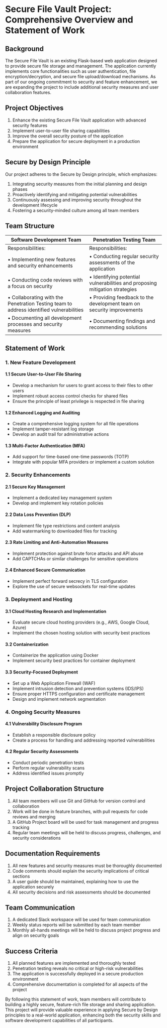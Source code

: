 # Secure File Vault Project: Comprehensive Overview and Statement of Work

## Background

The Secure File Vault is an existing Flask-based web application designed to provide secure file storage and management. The application currently implements core functionalities such as user authentication, file encryption/decryption, and secure file upload/download mechanisms. As part of our ongoing commitment to security and feature enhancement, we are expanding the project to include additional security measures and user collaboration features.

## Project Objectives

1. Enhance the existing Secure File Vault application with advanced security features
2. Implement user-to-user file sharing capabilities
3. Improve the overall security posture of the application
4. Prepare the application for secure deployment in a production environment

## Secure by Design Principle

Our project adheres to the Secure by Design principle, which emphasizes:

1. Integrating security measures from the initial planning and design phases
2. Proactively identifying and mitigating potential vulnerabilities
3. Continuously assessing and improving security throughout the development lifecycle
4. Fostering a security-minded culture among all team members

## Team Structure

| Software Development Team | Penetration Testing Team |
|---------------------------|--------------------------|
| Responsibilities:         | Responsibilities:        |
| • Implementing new features and security enhancements | • Conducting regular security assessments of the application |
| • Conducting code reviews with a focus on security | • Identifying potential vulnerabilities and proposing mitigation strategies |
| • Collaborating with the Penetration Testing team to address identified vulnerabilities | • Providing feedback to the development team on security improvements |
| • Documenting all development processes and security measures | • Documenting findings and recommending solutions |

## Statement of Work

### 1. New Feature Development

#### 1.1 Secure User-to-User File Sharing
- Develop a mechanism for users to grant access to their files to other users
- Implement robust access control checks for shared files
- Ensure the principle of least privilege is respected in file sharing

#### 1.2 Enhanced Logging and Auditing
- Create a comprehensive logging system for all file operations
- Implement tamper-resistant log storage
- Develop an audit trail for administrative actions

#### 1.3 Multi-Factor Authentication (MFA)
- Add support for time-based one-time passwords (TOTP)
- Integrate with popular MFA providers or implement a custom solution

### 2. Security Enhancements

#### 2.1 Secure Key Management
- Implement a dedicated key management system
- Develop and implement key rotation policies

#### 2.2 Data Loss Prevention (DLP)
- Implement file type restrictions and content analysis
- Add watermarking to downloaded files for tracking

#### 2.3 Rate Limiting and Anti-Automation Measures
- Implement protection against brute force attacks and API abuse
- Add CAPTCHAs or similar challenges for sensitive operations

#### 2.4 Enhanced Secure Communication
- Implement perfect forward secrecy in TLS configuration
- Explore the use of secure websockets for real-time updates

### 3. Deployment and Hosting

#### 3.1 Cloud Hosting Research and Implementation
- Evaluate secure cloud hosting providers (e.g., AWS, Google Cloud, Azure)
- Implement the chosen hosting solution with security best practices

#### 3.2 Containerization
- Containerize the application using Docker
- Implement security best practices for container deployment

#### 3.3 Security-Focused Deployment
- Set up a Web Application Firewall (WAF)
- Implement intrusion detection and prevention systems (IDS/IPS)
- Ensure proper HTTPS configuration and certificate management
- Design and implement network segmentation

### 4. Ongoing Security Measures

#### 4.1 Vulnerability Disclosure Program
- Establish a responsible disclosure policy
- Create a process for handling and addressing reported vulnerabilities

#### 4.2 Regular Security Assessments
- Conduct periodic penetration tests
- Perform regular vulnerability scans
- Address identified issues promptly

## Project Collaboration Structure

1. All team members will use Git and GitHub for version control and collaboration
2. Work will be done in feature branches, with pull requests for code reviews and merging
3. A GitHub Project board will be used for task management and progress tracking
4. Regular team meetings will be held to discuss progress, challenges, and security considerations

## Documentation Requirements

1. All new features and security measures must be thoroughly documented
2. Code comments should explain the security implications of critical sections
3. A user guide should be maintained, explaining how to use the application securely
4. All security decisions and risk assessments should be documented

## Team Communication

1. A dedicated Slack workspace will be used for team communication
2. Weekly status reports will be submitted by each team member
3. Monthly all-hands meetings will be held to discuss project progress and align on security goals

## Success Criteria

1. All planned features are implemented and thoroughly tested
2. Penetration testing reveals no critical or high-risk vulnerabilities
3. The application is successfully deployed in a secure production environment
4. Comprehensive documentation is completed for all aspects of the project

By following this statement of work, team members will contribute to building a highly secure, feature-rich file storage and sharing application. This project will provide valuable experience in applying Secure by Design principles to a real-world application, enhancing both the security skills and software development capabilities of all participants.

